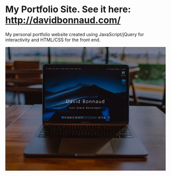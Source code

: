 # My Portfolio Site. See it here: http://davidbonnaud.com/

My personal portfolio website created using JavaScript/jQuery for interactivity and HTML/CSS for the front end. 

<img src="portfolio.png" alt="Portfolio Screenshot"> 
